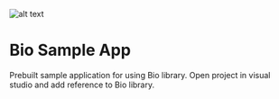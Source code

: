  ![alt text](https://github.com/RepoErik/BioImage/blob/master/banner.jpg?raw=true)
# Bio Sample App
 
 Prebuilt sample application for using Bio library. Open project in visual studio and add reference to Bio library.

